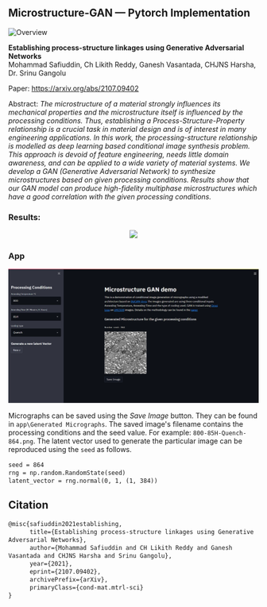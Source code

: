## Microstructure-GAN &mdash; Pytorch Implementation

![Overview](https://github.com/safi842/Microstructure-GAN/blob/main/docs/Omni%20BigGAN%20-%20Overview.jpg)

**Establishing process-structure linkages using Generative Adversarial Networks**<br>
Mohammad Safiuddin, Ch Likith Reddy, Ganesh Vasantada, CHJNS Harsha, Dr. Srinu Gangolu<br>

Paper: https://arxiv.org/abs/2107.09402<br>

[comment]: <> (Tero Karras, Samuli Laine, Miika Aittala, Janne Hellsten, Jaakko Lehtinen, Timo Aila<br>)
[comment]: <> (Paper: http://arxiv.org/abs/1912.04958<br>)

Abstract: *The microstructure of a material strongly influences its mechanical properties
and the microstructure itself is influenced by the processing conditions. Thus,
establishing a Process-Structure-Property relationship is a crucial task in material design and is of interest in many engineering applications. In this work,
the processing-structure relationship is modelled as deep learning based conditional image synthesis problem. This approach is devoid of feature engineering,
needs little domain awareness, and can be applied to a wide variety of material
systems. We develop a GAN (Generative Adversarial Network) to synthesize
microstructures based on given processing conditions. Results show that our GAN model
can produce high-fidelity multiphase microstructures which have a good correlation with the given processing conditions.*

### Results:

<p align="center">
  <img src="https://github.com/safi842/Microstructure-GAN/blob/main/docs/Gen%20vs%20Real.jpg" width="500" />
</p>

### App 
<p align="center">
  <img src="https://raw.githubusercontent.com/safi842/Microstructure-GAN/main/docs/GAN%20App%20demo.png" width="1500"/>
</p>

Micrographs can be saved using the *Save Image* button. They can be found in `app\Generated Micrographs`. The saved image's filename contains the processing conditions and the seed value. For example: `800-85H-Quench-864.png`. The latent vector used to generate the particular image can be reproduced using the `seed` as follows.
```
seed = 864
rng = np.random.RandomState(seed)
latent_vector = rng.normal(0, 1, (1, 384))
```
## Citation
```
@misc{safiuddin2021establishing,
      title={Establishing process-structure linkages using Generative Adversarial Networks}, 
      author={Mohammad Safiuddin and CH Likith Reddy and Ganesh Vasantada and CHJNS Harsha and Srinu Gangolu},
      year={2021},
      eprint={2107.09402},
      archivePrefix={arXiv},
      primaryClass={cond-mat.mtrl-sci}
}
```

